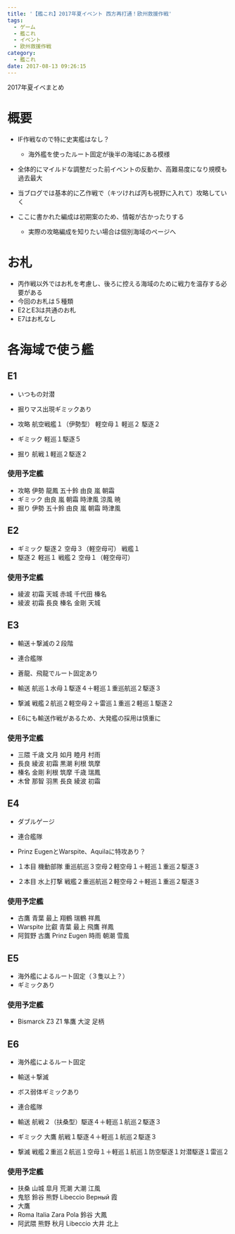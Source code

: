 ```yaml
---
title: '【艦これ】2017年夏イベント 西方再打通！欧州救援作戦'
tags:
  - ゲーム
  - 艦これ
  - イベント
  - 欧州救援作戦
category:
  - 艦これ
date: 2017-08-13 09:26:15
---
```


2017年夏イベまとめ

<!-- more -->

# 概要

* IF作戦なので特に史実艦はなし？
  * 海外艦を使ったルート固定が後半の海域にある模様
* 全体的にマイルドな調整だった前イベントの反動か、高難易度になり規模も過去最大
* 当ブログでは基本的に乙作戦で（キツければ丙も視野に入れて）攻略していく

* ここに書かれた編成は初期案のため、情報が古かったりする
  * 実際の攻略編成を知りたい場合は個別海域のページへ

# お札

* 丙作戦以外ではお札を考慮し、後ろに控える海域のために戦力を温存する必要がある
* 今回のお札は５種類
* E2とE3は共通のお札
* E7はお札なし

# 各海域で使う艦

## E1

* いつもの対潜
* 掘りマス出現ギミックあり

* 攻略 航空戦艦１（伊勢型） 軽空母１ 軽巡２ 駆逐２
* ギミック 軽巡１駆逐５
* 掘り 航戦１軽巡２駆逐２

### 使用予定艦

* 攻略 伊勢 龍鳳 五十鈴 由良 嵐 朝霜
* ギミック 由良 嵐 朝霜 時津風 涼風 暁
* 掘り 伊勢 五十鈴 由良 嵐 朝霜 時津風

## E2

* ギミック 駆逐２ 空母３（軽空母可） 戦艦１
* 駆逐２ 軽巡１ 戦艦２ 空母１（軽空母可）

### 使用予定艦

* 綾波 初霜 天城 赤城 千代田 榛名
* 綾波 初霜 長良 榛名 金剛 天城

## E3

* 輸送＋撃滅の２段階
* 連合艦隊

* 蒼龍、飛龍でルート固定あり

* 輸送 航巡１水母１駆逐４＋軽巡１重巡航巡２駆逐３
* 撃滅 戦艦２航巡２軽空母２＋雷巡１重巡２軽巡１駆逐２

* E6にも輸送作戦があるため、大発艦の採用は慎重に

### 使用予定艦

* 三隈 千歳 文月 如月 睦月 村雨
* 長良 綾波 初霜 黒潮 利根 筑摩
* 榛名 金剛 利根 筑摩 千歳 瑞鳳
* 木曾 那智 羽黒 長良 綾波 初霜

## E4

* ダブルゲージ
* 連合艦隊
* Prinz EugenとWarspite、Aquilaに特攻あり？

* １本目 機動部隊 重巡航巡３空母２軽空母１＋軽巡１重巡２駆逐３
* ２本目 水上打撃 戦艦２重巡航巡２軽空母２＋軽巡１重巡２駆逐３

### 使用予定艦

* 古鷹 青葉 最上 翔鶴 瑞鶴 祥鳳
* Warspite 比叡 青葉 最上 飛鷹 祥鳳
* 阿賀野 古鷹 Prinz Eugen 時雨 朝潮 雪風

## E5

* 海外艦によるルート固定（３隻以上？）
* ギミックあり

### 使用予定艦

* Bismarck Z3 Z1 隼鷹 大淀 足柄

## E6

* 海外艦によるルート固定
* 輸送＋撃滅
* ボス弱体ギミックあり
* 連合艦隊

* 輸送 航戦２（扶桑型）駆逐４＋軽巡１航巡２駆逐３
* ギミック 大鷹 航戦１駆逐４＋軽巡１航巡２駆逐３
* 撃滅 戦艦２重巡２航巡１空母１＋軽巡１航巡１防空駆逐１対潜駆逐１雷巡２

### 使用予定艦

* 扶桑 山城 皐月 荒潮 大潮 江風
* 鬼怒 鈴谷 熊野 Libeccio Верный 霞
* 大鷹
* Roma Italia Zara Pola 鈴谷 大鳳
* 阿武隈 熊野 秋月 Libeccio 大井 北上